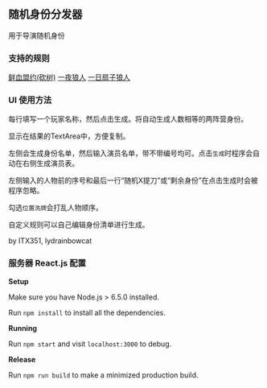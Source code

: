 ## 随机身份分发器
用于导演随机身份

### 支持的规则
[鲜血盟约(砍树)](https://www.mistytown.cn:83/forum.php?mod=viewthread&tid=5859)
[一夜狼人](http://www.mistytown.cn:83/forum.php?mod=viewthread&tid=6614)
[一日扇子狼人](http://www.mistytown.cn:83/forum.php?mod=viewthread&tid=7830)

### UI 使用方法

每行填写一个玩家名称，然后点击生成。将自动生成人数相等的两阵营身份。

显示在结果的TextArea中，方便复制。

左侧会生成身份名单，然后输入演员名单，带不带编号均可。点击`生成`时程序会自动在右侧生成演员表。

左侧输入的人物前的序号和最后一行“随机X提刀”或“剩余身份”在点击生成时会被程序忽略。

勾选`位置洗牌`会打乱人物顺序。

自定义规则可以自己编辑身份清单进行生成。

by ITX351, lydrainbowcat

### 服务器 React.js 配置

**Setup**

Make sure you have Node.js > 6.5.0 installed.

Run `npm install` to install all the dependencies.

**Running**

Run `npm start` and visit `localhost:3000` to debug.

**Release**

Run `npm run build` to make a minimized production build.
